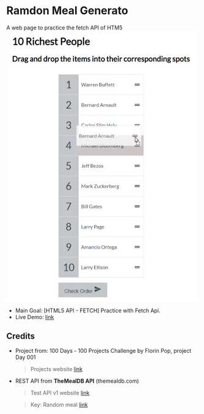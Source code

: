 # Ramdon Meal Generato

A web page to practice the fetch API of HTM5
![screenshot of the application with a list of options to reorder by drag and drop](./data/screenshot_01.jpg)

- Main Goal: [HTML5 API - FETCH] Practice with Fetch Api.
- Live Demo: [link](https://orses.github.io/vanilla_javascript/fetch_random_meal/src/)

## Credits

- Project from: 100 Days - 100 Projects Challenge by Florin Pop, project Day 001

  > Projects website [link](https://www.florin-pop.com/blog/2019/09/100-days-100-projects/)

- REST API from **TheMealDB API** (themealdb.com)

  > Test API v1 website [link](https://www.themealdb.com/api.php)

  > Key: Random meal [link](https://www.themealdb.com/api/json/v1/1/random.php)
